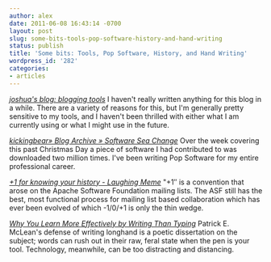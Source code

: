 ```yaml
---
author: alex
date: 2011-06-08 16:43:14 -0700
layout: post
slug: some-bits-tools-pop-software-history-and-hand-writing
status: publish
title: 'Some bits: Tools, Pop Software, History, and Hand Writing'
wordpress_id: '282'
categories:
- articles
---
```


*[joshua's blog: blogging
tools](http://joshua.schachter.org/2009/12/blogging-tools.html)* I
haven't really written anything for this blog in a while. There are a
variety of reasons for this, but I'm generally pretty sensitive to my
tools, and I haven't been thrilled with either what I am currently using
or what I might use in the future.

*[kickingbear» Blog Archive »
Software Sea Change](http://kickingbear.com/blog/archives/67#close=1)*
Over the week covering this past Christmas Day a piece of software I had
contributed to was downloaded two million times. I've been writing Pop
Software for my entire professional career.

*[+1 for knowing your
history - Laughing
Meme](http://laughingmeme.org/2011/03/30/1-for-knowing-your-history/)*
"+1″ is a convention that arose on the Apache Software Foundation
mailing lists. The ASF still has the best, most functional process for
mailing list based collaboration which has ever been evolved of which
-1/0/+1 is only the thin wedge.

*[Why You Learn More Effectively by
Writing Than
Typing](http://lifehacker.com/#!5738093/why-you-learn-more-effectively-by-writing-than-typing)*
Patrick E. McLean's defense of writing longhand is a poetic dissertation
on the subject; words can rush out in their raw, feral state when the
pen is your tool. Technology, meanwhile, can be too distracting and
distancing.
